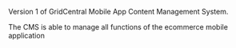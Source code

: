 Version 1 of GridCentral Mobile App Content Management System.

The CMS is able to manage all functions of the ecommerce mobile application
